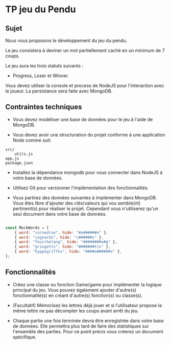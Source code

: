 
# TP jeu du Pendu

## Sujet

Nous vous proposons le développement du jeu du pendu.

Le jeu consistera à deviner un mot partiellement caché en un minimum de 7 coups.

Le jeu aura les trois statuts suivants :

- Progress, Loser et Winner.

Vous devez utiliser la console et process de NodeJS pour l'interaction avec le joueur. La persistance sera faite avec MongoDB.

## Contraintes techniques

- Vous devez modéliser une base de données pour le jeu à l'aide de MongoDB. 

- Vous devez avoir une structuration du projet conforme à une application Node comme suit:

```text
src/
    utils.js
app.js
package.json
```

- Installez la dépendance mongodb pour vous connecter dans NodeJS à votre base de données.

- Utilisez Git pour versionner l'implémentation des fonctionnalités.

- Vous partirez des données suivantes à implémenter dans MongoDB. Vous êtes libre d'ajouter des clés/valeurs qui vou semble(nt) pertinent(s) pour réaliser le projet. Cependant vous n'utiliserez qu'un seul document dans votre base de données.

```js

const MockWords = [
    { word: "cornedrue", hide: "#o######e" },
    { word: "cognards", hide: "c######s" },
    { word: "fourchelang", hide: "########a#g" },
    { word: "gringotts", hide: "#######tts" },
    { word: "hyppogriffes", hide: "####o######s" },
];
```

## Fonctionnalités

- Créez une classe ou fonction Game/game pour implémenter la logique principal du jeu. Vous pouvez également ajouter d'autre(s) fonctionnalité(s) en créant d'autre(s) fonction(s) ou classe(s).

- (Facultatif) Mémorisez les lettres déjà jouer et si l’utilisateur propose la même lettre ne pas décompter les coups avant arrêt du jeu.

- Chaque partie une fois terminée devra être enregistrée dans votre base de données. Elle permettra plus tard de faire des statistiques sur l'ensemble des parties. Pour ce point précis vous créerez un document spécifique.

